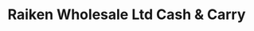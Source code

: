 ---
title: "Raiken Wholesale Ltd Cash & Carry"
url: /gateshead/raiken-wholesale-ltd-cash-und-carry/
shop: Allgemein
---